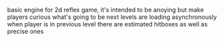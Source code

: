 basic engine for 2d reflex game, it's intended to be anoying but make players curious what's going to be next
levels are loading asynchronously when player is in previous level
there are estimated hitboxes as well as precise ones
